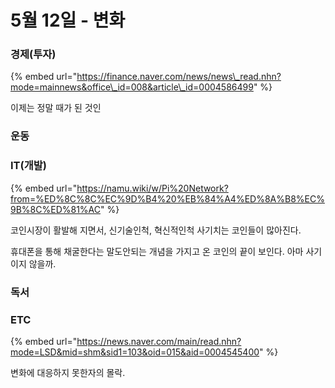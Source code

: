 # 5월 12일 - 변화

### 경제\(투자\)

{% embed url="https://finance.naver.com/news/news\_read.nhn?mode=mainnews&office\_id=008&article\_id=0004586499" %}

이제는 정말 때가 된 것인

### 운동



### IT\(개발\)

{% embed url="https://namu.wiki/w/Pi%20Network?from=%ED%8C%8C%EC%9D%B4%20%EB%84%A4%ED%8A%B8%EC%9B%8C%ED%81%AC" %}

코인시장이 활발해 지면서, 신기술인척, 혁신적인척 사기치는 코인들이 많아진다.

휴대폰을 통해 채굴한다는 말도안되는 개념을 가지고 온 코인의 끝이 보인다. 아마 사기이지 않을까.

### 독서



### ETC

{% embed url="https://news.naver.com/main/read.nhn?mode=LSD&mid=shm&sid1=103&oid=015&aid=0004545400" %}

변화에 대응하지 못한자의 몰락.

